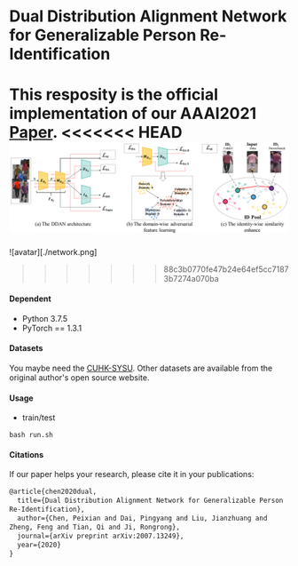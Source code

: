 # Dual Distribution Alignment Network for Generalizable Person Re-Identification

This resposity is the official implementation of our AAAI2021 [Paper](https://arxiv.org/abs/2007.13249). 
<<<<<<< HEAD
![network](./network.png)
=======
![avatar][./network.png]
>>>>>>> 88c3b0770fe47b24e64ef5cc71873b7274a070ba

#### Dependent
* Python 3.7.5
* PyTorch == 1.3.1
#### Datasets
You maybe need the [CUHK-SYSU](https://drive.google.com/file/d/1yoQOTp--ULGPct6erCsAQ_hd46hENE5G/view?usp=sharing).
Other datasets are available from the original author's open source website. 
#### Usage
* train/test 
```
bash run.sh
```

#### Citations
If our paper helps your research, please cite it in your publications:
```
@article{chen2020dual,
  title={Dual Distribution Alignment Network for Generalizable Person Re-Identification},
  author={Chen, Peixian and Dai, Pingyang and Liu, Jianzhuang and Zheng, Feng and Tian, Qi and Ji, Rongrong},
  journal={arXiv preprint arXiv:2007.13249},
  year={2020}
}
```

